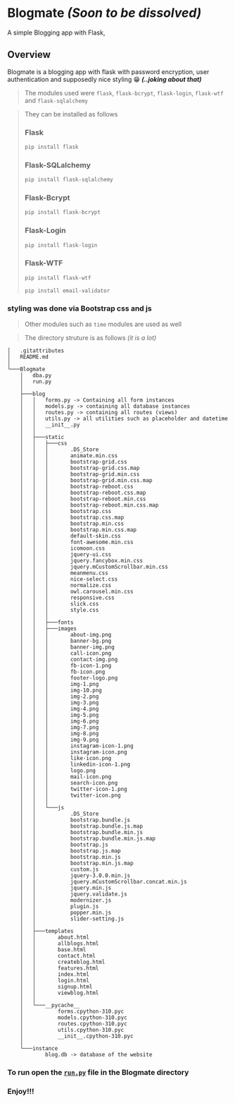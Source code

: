 # Blogmate *(Soon to be dissolved)*
 A simple  Blogging app with Flask,

## Overview
  Blogmate is a blogging app with flask with password encryption, user authentication and supposedly nice styling 😁 ***(..joking about that)***

> The modules used were `flask`,  `flask-bcrypt`, `flask-login`, `flask-wtf` and `flask-sqlalchemy`

>They can be installed as follows
> ### Flask
> ```python
> pip install flask 
> ```
> ### Flask-SQLalchemy
> ```python
> pip install flask-sqlalchemy
> ```
> ### Flask-Bcrypt
> ```python
> pip install flask-bcrypt 
> ```
> ### Flask-Login
> ```python
> pip install flask-login
> ```
> ### Flask-WTF
> ```python
> pip install flask-wtf 
> ```
> ```python
> pip install email-validator
> ```

### styling was done via Bootstrap css and js
> Other modules such as `time` modules are used as well

> The directory struture is as follows *(it is a lot)*
```
│   .gitattributes
│   README.md
│
└───Blogmate
    │   dba.py
    │   run.py
    │
    ├───blog
    │   │   forms.py -> Containing all form instances
    │   │   models.py -> containing all database instances
    │   │   routes.py -> containing all routes (views)
    │   │   utils.py -> all utilities such as placeholder and datetime
    │   │   __init__.py
    │   │
    │   ├───static
    │   │   ├───css
    │   │   │       .DS_Store
    │   │   │       animate.min.css
    │   │   │       bootstrap-grid.css
    │   │   │       bootstrap-grid.css.map
    │   │   │       bootstrap-grid.min.css
    │   │   │       bootstrap-grid.min.css.map
    │   │   │       bootstrap-reboot.css
    │   │   │       bootstrap-reboot.css.map
    │   │   │       bootstrap-reboot.min.css
    │   │   │       bootstrap-reboot.min.css.map
    │   │   │       bootstrap.css
    │   │   │       bootstrap.css.map
    │   │   │       bootstrap.min.css
    │   │   │       bootstrap.min.css.map
    │   │   │       default-skin.css
    │   │   │       font-awesome.min.css
    │   │   │       icomoon.css
    │   │   │       jquery-ui.css
    │   │   │       jquery.fancybox.min.css
    │   │   │       jquery.mCustomScrollbar.min.css
    │   │   │       meanmenu.css
    │   │   │       nice-select.css
    │   │   │       normalize.css
    │   │   │       owl.carousel.min.css
    │   │   │       responsive.css
    │   │   │       slick.css
    │   │   │       style.css
    │   │   │
    │   │   ├───fonts
    │   │   ├───images
    │   │   │       about-img.png
    │   │   │       banner-bg.png
    │   │   │       banner-img.png
    │   │   │       call-icon.png
    │   │   │       contact-img.png
    │   │   │       fb-icon-1.png
    │   │   │       fb-icon.png
    │   │   │       footer-logo.png
    │   │   │       img-1.png
    │   │   │       img-10.png
    │   │   │       img-2.png
    │   │   │       img-3.png
    │   │   │       img-4.png
    │   │   │       img-5.png
    │   │   │       img-6.png
    │   │   │       img-7.png
    │   │   │       img-8.png
    │   │   │       img-9.png
    │   │   │       instagram-icon-1.png
    │   │   │       instagram-icon.png
    │   │   │       like-icon.png
    │   │   │       linkedin-icon-1.png
    │   │   │       logo.png
    │   │   │       mail-icon.png
    │   │   │       search-icon.png
    │   │   │       twitter-icon-1.png
    │   │   │       twitter-icon.png
    │   │   │
    │   │   └───js
    │   │           .DS_Store
    │   │           bootstrap.bundle.js
    │   │           bootstrap.bundle.js.map
    │   │           bootstrap.bundle.min.js
    │   │           bootstrap.bundle.min.js.map
    │   │           bootstrap.js
    │   │           bootstrap.js.map
    │   │           bootstrap.min.js
    │   │           bootstrap.min.js.map
    │   │           custom.js
    │   │           jquery-3.0.0.min.js
    │   │           jquery.mCustomScrollbar.concat.min.js
    │   │           jquery.min.js
    │   │           jquery.validate.js
    │   │           modernizer.js
    │   │           plugin.js
    │   │           popper.min.js
    │   │           slider-setting.js
    │   │
    │   ├───templates
    │   │       about.html
    │   │       allblogs.html
    │   │       base.html
    │   │       contact.html
    │   │       createblog.html
    │   │       features.html
    │   │       index.html
    │   │       login.html
    │   │       signup.html
    │   │       viewblog.html
    │   │
    │   └───__pycache__
    │           forms.cpython-310.pyc
    │           models.cpython-310.pyc
    │           routes.cpython-310.pyc
    │           utils.cpython-310.pyc
    │           __init__.cpython-310.pyc
    │
    └───instance
            blog.db -> database of the website
```

### To run open the [`run.py`](Blogmate/run.py) file in the Blogmate directory

### Enjoy!!!